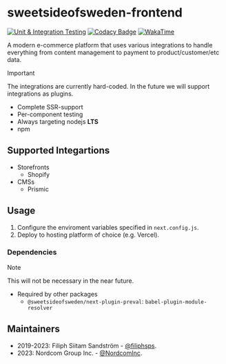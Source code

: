 # sweetsideofsweden-frontend

[![Unit & Integration Testing](https://github.com/NordcomInc/sweetsideofsweden-frontend/actions/workflows/ci.yml/badge.svg)](https://github.com/NordcomInc/sweetsideofsweden-frontend/actions/workflows/ci.yml)
[![Codacy Badge](https://app.codacy.com/project/badge/Grade/8f6382d655ec4ec7a240a89dcb16adfc)](https://app.codacy.com?utm_source=gh&utm_medium=referral&utm_content=&utm_campaign=Badge_grade)
[![WakaTime](https://wakatime.com/badge/github/NordcomInc/sweetsideofsweden-frontend.svg)](https://wakatime.com/badge/github/NordcomInc/sweetsideofsweden-frontend)

A modern e-commerce platform that uses various integrations to handle everything from content management to payment to product/customer/etc data.

> [!IMPORTANT]  
> The integrations are currently hard-coded. In the future we will support integrations as plugins.

* Complete SSR-support
* Per-component testing
* Always targeting nodejs **LTS**
* npm

## Supported Integartions

* Storefronts
  - Shopify
* CMSs
  - Prismic

## Usage

1. Configure the enviroment variables specified in `next.config.js`.
2. Deploy to hosting platform of choice (e.g. Vercel).

### Dependencies

> [!NOTE]  
> This will not be necessary in the near future.

* Required by other packages
  * `@sweetsideofsweden/next-plugin-preval`: `babel-plugin-module-resolver`

## Maintainers

* 2019-2023: Filiph Siitam Sandström - [@filiphsps](https://github.com/filiphsps).
* 2023: Nordcom Group Inc. - [@NordcomInc](https://github.com/NordcomInc).
